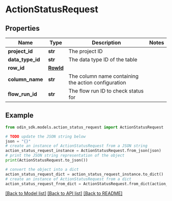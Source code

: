 # ActionStatusRequest


## Properties

Name | Type | Description | Notes
------------ | ------------- | ------------- | -------------
**project_id** | **str** | The project ID | 
**data_type_id** | **str** | The data type ID of the table | 
**row_id** | [**RowId**](RowId.md) |  | 
**column_name** | **str** | The column name containing the action configuration | 
**flow_run_id** | **str** | The flow run ID to check status for | 

## Example

```python
from odin_sdk.models.action_status_request import ActionStatusRequest

# TODO update the JSON string below
json = "{}"
# create an instance of ActionStatusRequest from a JSON string
action_status_request_instance = ActionStatusRequest.from_json(json)
# print the JSON string representation of the object
print(ActionStatusRequest.to_json())

# convert the object into a dict
action_status_request_dict = action_status_request_instance.to_dict()
# create an instance of ActionStatusRequest from a dict
action_status_request_from_dict = ActionStatusRequest.from_dict(action_status_request_dict)
```
[[Back to Model list]](../README.md#documentation-for-models) [[Back to API list]](../README.md#documentation-for-api-endpoints) [[Back to README]](../README.md)


